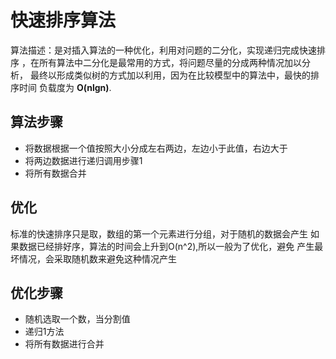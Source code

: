 # 快速排序算法
算法描述：是对插入算法的一种优化，利用对问题的二分化，实现递归完成快速排序
，在所有算法中二分化是最常用的方式，将问题尽量的分成两种情况加以分析，
最终以形成类似树的方式加以利用，因为在比较模型中的算法中，最快的排序时间
负载度为 **O(nlgn)**.
## 算法步骤
* 将数据根据一个值按照大小分成左右两边，左边小于此值，右边大于
* 将两边数据进行递归调用步骤1
* 将所有数据合并
## 优化
标准的快速排序只是取，数组的第一个元素进行分组，对于随机的数据会产生
如果数据已经排好序，算法的时间会上升到O(n^2),所以一般为了优化，避免
产生最坏情况，会采取随机数来避免这种情况产生
## 优化步骤
* 随机选取一个数，当分割值
* 递归1方法
* 将所有数据进行合并